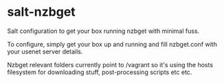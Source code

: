 salt-nzbget
===========

Salt configuration to get your box running nzbget with minimal fuss.

To configure, simply get your box up and running and fill nzbget.conf with your usenet server details.

Nzbget relevant folders currently point to /vagrant so it's using the hosts filesystem for downloading stuff, post-processing scripts etc etc.
